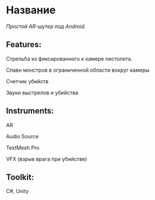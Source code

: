 # Название
*Простой AR-шутер под Android.*

## Features:

Стрельба из фиксированного к камере пистолета.

Спавн монстров в ограниченной области вокруг камеры

Счетчик убийств

Звуки выстрелов и убийства

## Instruments:

AR

Audio Source

TextMesh Pro

VFX (взрыв врага при убийстве)

## Toolkit:

C#, Unity
